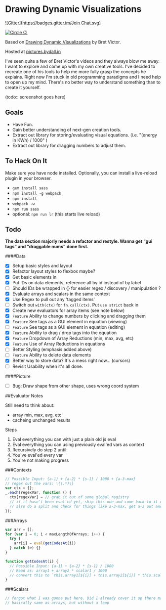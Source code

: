 # Drawing Dynamic Visualizations
[![Gitter](https://badges.gitter.im/Join Chat.svg)](https://gitter.im/numso/pictures?utm_source=badge&utm_medium=badge&utm_campaign=pr-badge&utm_content=badge)

[![Circle CI](https://circleci.com/gh/numso/pictures/tree/master.svg?style=badge)](https://circleci.com/gh/numso/pictures/tree/master)

Based on [Drawing Dynamic Visualizations](http://vimeo.com/66085662) by Bret Victor.

Hosted at [pictures.bydall.in](http://pictures.bydall.in)

I've seen quite a few of Bret Victor's videos and they always blow me away. I want to explore and come up with my own creative tools. I've decided to recreate one of his tools to help me more fully grasp the concepts he explains. Right now I'm stuck in old programming paradigms and I need help to open up my mind. There's no better way to understand something than to create it yourself.

(todo:: screenshot goes here)

## Goals

 - Have Fun.
 - Gain better understanding of next-gen creation tools.
 - Extract out library for storing/evaluating visual equations. (i.e. "(energy in KWh) / 1000" )
 - Extract out library for dragging numbers to adjust them.

## To Hack On It

Make sure you have node installed. Optionally, you can install a live-reload plugin in your browser.

 - `gem install sass`
 - `npm install -g webpack`
 - `npm install`
 - `webpack -w`
 - `npm run sass`
 - optional: `npm run lr` (this starts live reload)

## Todo

**The data section majorly needs a refactor and restyle. Wanna get "gui tags" and "draggable nums" done first.**

####Data

 - [x] Setup basic styles and layout
 - [x] Refactor layout styles to flexbox maybe?
 - [x] Get basic elements in
 - [x] Put IDs on data elements, reference all by id instead of by label
 - [ ] Should IDs be wrapped in {} for easier regex / discovery / manipulation ?
 - [x] Evaluate arrays and scalars in the same context
 - [x] Use Regex to pull out any 'tagged items'
 - [ ] Switch out `with(ctx)` for `fn.call(ctx)`. Put `use strict` back in
 - [x] Create new evaluators for array items (see note below)
 - [x] `Feature` Ability to change numbers by clicking and dragging them
 - [x] `Feature` See tags as a GUI element in equation (viewing)
 - [ ] `Feature` See tags as a GUI element in equation (editing)
 - [x] `Feature` Ability to drag / drop tags into the equation
 - [x] `Feature` Dropdown of Array Reductions (min, max, avg, etc)
 - [x] `Feature` Use of Array Reductions in equations
 - [ ] Better Styling (emphasis added above)
 - [ ] `Feature` Ability to delete data elements
 - [x] Better way to store data? It's a mess right now... (cursors)
 - [ ] Revisit Usability when it's all done.

####Picture

 - [ ] Bug: Draw shape from other shape, uses wrong coord system

##Evaluator Notes

Still need to think about:
 - array min, max, avg, etc
 - cacheing unchanged results

Steps
 1. Eval everything you can with just a plain old js eval
 2. Eval everything you can using previously eval'ed vars as context
 3. Recursively do step 2 until:
   1. You've eval'ed every var
   2. You're not making progress

###Contexts

```javascript
// Possible Input: {a-1} + {a-2} * {s-1} / 1000 + {a-3-max}
// regex out the vars: \{(.*)\}
var ctx = {};
_.each(regexVar, function () {
  ctx[regexVar] = // grab it out of some global registry
  // if it hasn't been eval'ed yet, skip this one and come back to it on the next iteration
  // also do a split and check for things like a-3-max, get a-3 out and run max on it to get val.
});
```

###Arrays

```javascript
var arr = [];
for (var i = 0; i < maxLengthOfArrays; i++) {
  try {
    arr[i] = eval(getCodesAt(i))
  } catch (e) {}
}

function getCodesAt(i) {
  // Possible Input: {a-1} + {a-2} * {s-1} / 1000
  // Read as: array1 + array2 * scalar1 / 1000
  // convert this to `this.array1[${i}] + this.array2[${i}] * this.scalar1 / 1000`
}
```

###Scalars

```javascript
// forgot what I was gonna put here. Did I already cover it up there maybe?
// basically same as arrays, but without a loop
```
